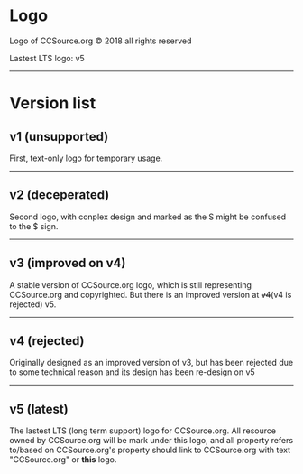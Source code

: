 # Logo
Logo of CCSource.org © 2018 all rights reserved

Lastest LTS logo: v5

---

# Version list

## v1 (unsupported)

First, text-only logo for temporary usage.

---

## v2 (deceperated)

Second logo, with conplex design and marked as the S might be confused to the $ sign.

---

## v3 (improved on v4)

A stable version of CCSource.org logo, which is still representing CCSource.org and copyrighted. But there is an improved version at ~~v4~~(v4 is rejected) v5.

---

## v4 (rejected)

Originally designed as an improved version of v3, but has been rejected due to some technical reason and its design has been re-design on v5

---

## v5 (latest)

The lastest LTS (long term support) logo for CCSource.org. All resource owned by CCSource.org will be mark under this logo, and all property refers to/based on CCSource.org's property should link to CCSource.org with text "CCSource.org" or **this** logo.
